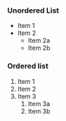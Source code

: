 ### Unordered List
* Item 1
* Item 2
  * Item 2a
  * Item 2b

### Ordered list
1. Item 1
2. Item 2
3. Item 3
   1. Item 3a
   2. Item 3b
